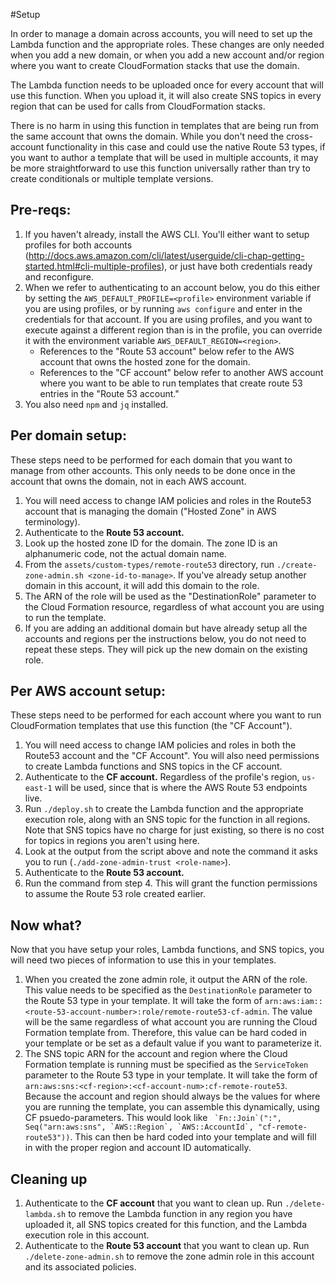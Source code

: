 #Setup

In order to manage a domain across accounts, you will need to set up the Lambda function and the appropriate roles.  These changes are only needed when you add a new domain, or when you add a new account and/or region where you want to create CloudFormation stacks that use the domain.

The Lambda function needs to be uploaded once for every account that will use this function.  When you upload it, it will also create SNS topics in every region that can be used for calls from CloudFormation stacks.

There is no harm in using this function in templates that are being run from the same account that owns the domain.  While you don't need the cross-account functionality in this case and could use the native Route 53 types, if you want to author a template that will be used in multiple accounts, it may be more straightforward to use this function universally rather than try to create conditionals or multiple template versions.

## Pre-reqs:

1. If you haven't already, install the AWS CLI.  You'll either want to setup profiles for both accounts (http://docs.aws.amazon.com/cli/latest/userguide/cli-chap-getting-started.html#cli-multiple-profiles), or just have both credentials ready and reconfigure.  
2. When we refer to authenticating to an account below, you do this either by setting the `AWS_DEFAULT_PROFILE=<profile>` environment variable if you are using profiles, or by running `aws configure` and enter in the credentials for that account.  If you are using profiles, and you want to execute against a different region than is in the profile, you can override it with the environment variable `AWS_DEFAULT_REGION=<region>`.
    - References to the "Route 53 account" below refer to the AWS account that owns the hosted zone for the domain.
    - References to the "CF account" below refer to another AWS account where you want to be able to run templates that create route 53 entries in the "Route 53 account."
3. You also need `npm` and `jq` installed.


## Per domain setup:

These steps need to be performed for each domain that you want to manage from other accounts.  This only needs to be done once in the account that owns the domain, not in each AWS account.

1. You will need access to change IAM policies and roles in the Route53 account that is managing the domain ("Hosted Zone" in AWS terminology).  
2. Authenticate to the **Route 53 account.**
3. Look up the hosted zone ID for the domain. The zone ID is an alphanumeric code, not the actual domain name. 
4. From the `assets/custom-types/remote-route53` directory, run `./create-zone-admin.sh <zone-id-to-manage>`.  If you've already setup another domain in this account, it will add this domain to the role.
5. The ARN of the role will be used as the "DestinationRole" parameter to the Cloud Formation resource, regardless of what account you are using to run the template.
6. If you are adding an additional domain but have already setup all the accounts and regions per the instructions below, you do not need to repeat these steps.  They will pick up the new domain on the existing role.


## Per AWS account setup:

These steps need to be performed for each account where you want to run CloudFormation templates that use this function (the "CF Account"). 

1. You will need access to change IAM policies and roles in both the Route53 account and the "CF Account".  You will also need permissions to create Lambda functions and SNS topics in the CF account.
2. Authenticate to the **CF account.**  Regardless of the profile's region, `us-east-1` will be used, since that is where the AWS Route 53 endpoints live.
3. Run `./deploy.sh` to create the Lambda function and the appropriate execution role, along with an SNS topic for the function in all regions.  Note that SNS topics have no charge for just existing, so there is no cost for topics in regions you aren't using here.
4. Look at the output from the script above and note the command it asks you to run (`./add-zone-admin-trust <role-name>`).
5. Authenticate to the **Route 53 account.**
6. Run the command from step 4.  This will grant the function permissions to assume the Route 53 role created earlier.

## Now what?

Now that you have setup your roles, Lambda functions, and SNS topics, you will need two pieces of information to use this in your templates.

1. When you created the zone admin role, it output the ARN of the role.  This value needs to be specified as the `DestinationRole` parameter to the Route 53 type in your template.  It will take the form of `arn:aws:iam::<route-53-account-number>:role/remote-route53-cf-admin`.  The value will be the same regardless of what account you are running the Cloud Formation template from. Therefore, this value can be hard coded in your template or be set as a default value if you want to parameterize it.  
2. The SNS topic ARN for the account and region where the Cloud Formation template is running must be specified as the `ServiceToken` parameter to the Route 53 type in your template.  It will take the form of `arn:aws:sns:<cf-region>:<cf-account-num>:cf-remote-route53`.  Because the account and region should always be the values for where you are running the template, you can assemble this dynamically, using CF psuedo-parameters.  This would look like `` `Fn::Join`(":", Seq("arn:aws:sns", `AWS::Region`, `AWS::AccountId`, "cf-remote-route53"))``.  This can then be hard coded into your template and will fill in with the proper region and account ID automatically.

## Cleaning up

1. Authenticate to the **CF account** that you want to clean up.  Run `./delete-lambda.sh` to remove the Lambda function in any region you have uploaded it, all SNS topics created for this function, and the Lambda execution role in this account.  
2. Authenticate to the **Route 53 account** that you want to clean up.  Run `./delete-zone-admin.sh` to remove the zone admin role in this account and its associated policies.
